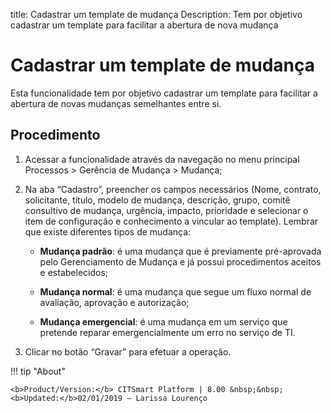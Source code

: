 title: Cadastrar um template de mudança
Description: Tem por objetivo cadastrar um template para facilitar a abertura de nova mudança
# Cadastrar um template de mudança

Esta funcionalidade tem por objetivo cadastrar um template para facilitar a abertura de novas mudanças semelhantes entre si.

Procedimento
------------

1.  Acessar a funcionalidade através da navegação no menu principal Processos \>
    Gerência de Mudança \> Mudança;

2.  Na aba “Cadastro”, preencher os campos necessários (Nome, contrato,
    solicitante, título, modelo de mudança, descrição, grupo, comitê consultivo
    de mudança, urgência, impacto, prioridade e selecionar o item de
    configuração e conhecimento a vincular ao template). Lembrar que existe
    diferentes tipos de mudança:

    -   **Mudança padrão**: é uma mudança que é previamente pré-aprovada pelo
    Gerenciamento de Mudança e já possui procedimentos aceitos e estabelecidos;

    -   **Mudança normal**: é uma mudança que segue um fluxo normal de avaliação,
    aprovação e autorização;

    -   **Mudança emergencial**: é uma mudança em um serviço que pretende reparar
    emergencialmente um erro no serviço de TI.

5.  Clicar no botão “Gravar” para efetuar a operação.

!!! tip "About"

    <b>Product/Version:</b> CITSmart Platform | 8.00 &nbsp;&nbsp;
    <b>Updated:</b>02/01/2019 – Larissa Lourenço
